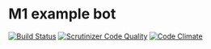 # M1 example bot

[![Build Status](https://travis-ci.org/RushCode/m1-bot.svg?branch=master)](https://travis-ci.org/RushCode/m1-bot) [![Scrutinizer Code Quality](https://scrutinizer-ci.com/g/RushCode/m1-bot/badges/quality-score.png?b=master)](https://scrutinizer-ci.com/g/RushCode/m1-bot/?branch=master) [![Code Climate](https://codeclimate.com/github/RushCode/m1-bot/badges/gpa.svg)](https://codeclimate.com/github/RushCode/m1-bot)